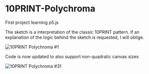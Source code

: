 # 10PRINT-Polychroma
First project learning p5.js

The sketch is a interpretation of the classic 10PRINT pattern. If an explanation of the logic behind the sketch is requested, I will oblige.

![10PRINT Polychroma #1](https://user-images.githubusercontent.com/63047622/114322209-24e1c780-9b1f-11eb-9de5-a02501818dfd.png)

Code is now updated to also support non-quadratic canvas sizes

![10PRINT Polychroma #31](https://user-images.githubusercontent.com/63047622/117715788-0c75d300-b1d9-11eb-8768-6575fd12dd40.png)
